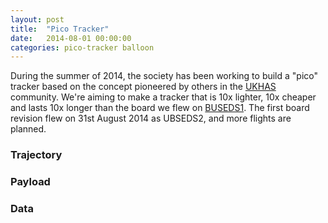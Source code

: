 ```yaml
---
layout: post
title:  "Pico Tracker"
date:   2014-08-01 00:00:00
categories: pico-tracker balloon
---
```


During the summer of 2014, the society has been working to build a "pico" tracker based on the concept pioneered by others in the [UKHAS](http://ukhas.org.uk) community. We're aiming to make a tracker that is 10x lighter, 10x cheaper and lasts 10x longer than the board we flew on [BUSEDS1](/balloon/2014/06/15/hab-launch.html). The first board revision flew on 31st August 2014 as UBSEDS2, and more flights are planned.
 
<!--more-->

### Trajectory

### Payload

### Data
